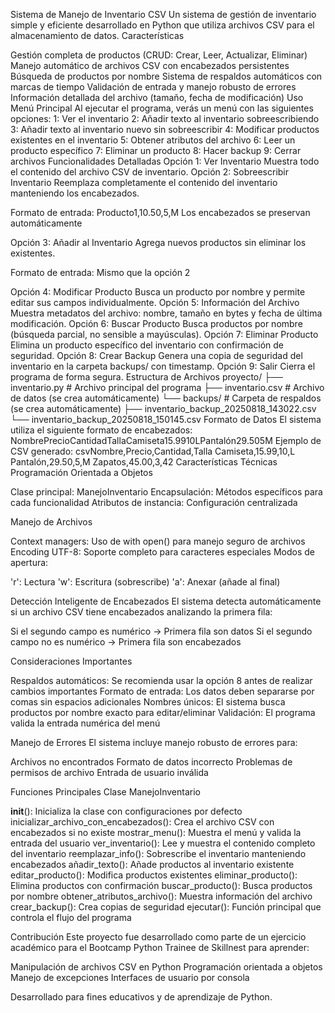 Sistema de Manejo de Inventario CSV
Un sistema de gestión de inventario simple y eficiente desarrollado en Python que utiliza archivos CSV para el almacenamiento de datos.
Características

Gestión completa de productos (CRUD: Crear, Leer, Actualizar, Eliminar)
Manejo automático de archivos CSV con encabezados persistentes
Búsqueda de productos por nombre
Sistema de respaldos automáticos con marcas de tiempo
Validación de entrada y manejo robusto de errores
Información detallada del archivo (tamaño, fecha de modificación)
Uso
Menú Principal
Al ejecutar el programa, verás un menú con las siguientes opciones:
1: Ver el inventario
2: Añadir texto al inventario sobreescribiendo
3: Añadir texto al inventario nuevo sin sobreescribir
4: Modificar productos existentes en el inventario
5: Obtener atributos del archivo
6: Leer un producto específico
7: Eliminar un producto
8: Hacer backup
9: Cerrar archivos
Funcionalidades Detalladas
Opción 1: Ver Inventario
Muestra todo el contenido del archivo CSV de inventario.
Opción 2: Sobreescribir Inventario
Reemplaza completamente el contenido del inventario manteniendo los encabezados.

Formato de entrada: Producto1,10.50,5,M
Los encabezados se preservan automáticamente

Opción 3: Añadir al Inventario
Agrega nuevos productos sin eliminar los existentes.

Formato de entrada: Mismo que la opción 2

Opción 4: Modificar Producto
Busca un producto por nombre y permite editar sus campos individualmente.
Opción 5: Información del Archivo
Muestra metadatos del archivo: nombre, tamaño en bytes y fecha de última modificación.
Opción 6: Buscar Producto
Busca productos por nombre (búsqueda parcial, no sensible a mayúsculas).
Opción 7: Eliminar Producto
Elimina un producto específico del inventario con confirmación de seguridad.
Opción 8: Crear Backup
Genera una copia de seguridad del inventario en la carpeta backups/ con timestamp.
Opción 9: Salir
Cierra el programa de forma segura.
Estructura de Archivos
proyecto/
├── inventario.py          # Archivo principal del programa
├── inventario.csv         # Archivo de datos (se crea automáticamente)
└── backups/              # Carpeta de respaldos (se crea automáticamente)
    ├── inventario_backup_20250818_143022.csv
    └── inventario_backup_20250818_150145.csv
Formato de Datos
El sistema utiliza el siguiente formato de encabezados:
NombrePrecioCantidadTallaCamiseta15.9910LPantalón29.505M
Ejemplo de CSV generado:
csvNombre,Precio,Cantidad,Talla
Camiseta,15.99,10,L
Pantalón,29.50,5,M
Zapatos,45.00,3,42
Características Técnicas
Programación Orientada a Objetos

Clase principal: ManejoInventario
Encapsulación: Métodos específicos para cada funcionalidad
Atributos de instancia: Configuración centralizada

Manejo de Archivos

Context managers: Uso de with open() para manejo seguro de archivos
Encoding UTF-8: Soporte completo para caracteres especiales
Modos de apertura:

'r': Lectura
'w': Escritura (sobrescribe)
'a': Anexar (añade al final)



Detección Inteligente de Encabezados
El sistema detecta automáticamente si un archivo CSV tiene encabezados analizando la primera fila:

Si el segundo campo es numérico → Primera fila son datos
Si el segundo campo no es numérico → Primera fila son encabezados

Consideraciones Importantes

Respaldos automáticos: Se recomienda usar la opción 8 antes de realizar cambios importantes
Formato de entrada: Los datos deben separarse por comas sin espacios adicionales
Nombres únicos: El sistema busca productos por nombre exacto para editar/eliminar
Validación: El programa valida la entrada numérica del menú

Manejo de Errores
El sistema incluye manejo robusto de errores para:

Archivos no encontrados
Formato de datos incorrecto
Problemas de permisos de archivo
Entrada de usuario inválida

Funciones Principales
Clase ManejoInventario

__init__(): Inicializa la clase con configuraciones por defecto
inicializar_archivo_con_encabezados(): Crea el archivo CSV con encabezados si no existe
mostrar_menu(): Muestra el menú y valida la entrada del usuario
ver_inventario(): Lee y muestra el contenido completo del inventario
reemplazar_info(): Sobrescribe el inventario manteniendo encabezados
añadir_texto(): Añade productos al inventario existente
editar_producto(): Modifica productos existentes
eliminar_producto(): Elimina productos con confirmación
buscar_producto(): Busca productos por nombre
obtener_atributos_archivo(): Muestra información del archivo
crear_backup(): Crea copias de seguridad
ejecutar(): Función principal que controla el flujo del programa

Contribución
Este proyecto fue desarrollado como parte de un ejercicio académico para el Bootcamp Python Trainee de Skillnest para aprender:

Manipulación de archivos CSV en Python
Programación orientada a objetos
Manejo de excepciones
Interfaces de usuario por consola


Desarrollado para fines educativos y de aprendizaje de Python.
